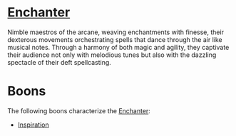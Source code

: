 # [Enchanter](Enchanter.md)
Nimble maestros of the arcane, weaving enchantments with finesse, their dexterous movements orchestrating spells that dance through the air like musical notes. Through a harmony of both magic and agility, they captivate their audience not only with melodious tunes but also with the dazzling spectacle of their deft spellcasting.

# Boons
The following boons characterize the [Enchanter](Enchanter.md):

- [Inspiration](../../Player%20Handbook/Boons/Inspiration.md)
